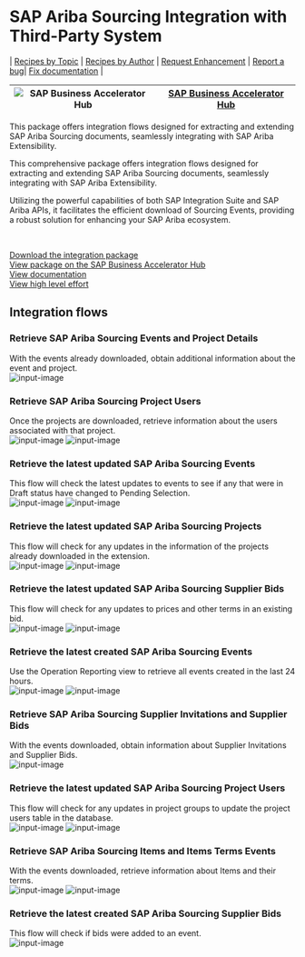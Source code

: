 # SAP Ariba Sourcing Integration with Third-Party System 

\| [Recipes by Topic](../../readme.md ) \| [Recipes by Author](../../author.md ) \| [Request Enhancement](https://github.com/SAP-samples/cloud-integration-flow/issues/new?assignees=&labels=Recipe%20Fix,enhancement&template=recipe-request.md&title=Improve%20SAP%20Ariba%20Sourcing%20Integration%20with%20Third-Party%20System) \| [Report a bug](https://github.com/SAP-samples/cloud-integration-flow/issues/new?assignees=&labels=Recipe%20Fix,bug&template=bug_report.md&title=Issue%20with%20SAP%20Ariba%20Sourcing%20Integration%20with%20Third-Party%20System)\| [Fix documentation](https://github.com/SAP-samples/cloud-integration-flow/issues/new?assignees=&labels=Recipe%20Fix,documentation&template=bug_report.md&title=Docu%20fix%20SAP%20Ariba%20Sourcing%20Integration%20with%20Third-Party%20System) \| 

 ![SAP Business Accelerator Hub](https://github.com/SAPAPIBusinessHub.png?size=50 ) | [SAP Business Accelerator Hub](https://api.sap.com/allcommunity) | 
 ----|----| 

This package offers integration flows designed for extracting and extending SAP Ariba Sourcing documents, seamlessly integrating with SAP Ariba Extensibility.

<p>This comprehensive package offers integration flows designed for extracting and extending SAP Ariba Sourcing documents, seamlessly integrating with SAP Ariba Extensibility.</p>
<p>Utilizing the powerful capabilities of both SAP Integration Suite and SAP Ariba APIs, it facilitates the efficient download of Sourcing Events, providing a robust solution for enhancing your SAP Ariba ecosystem.</p>
<p>&nbsp;</p>

[Download the integration package](IntegrationwithSAPAribaSourcing.zip)\
[View package on the SAP Business Accelerator Hub](https://api.sap.com/package/IntegrationwithSAPAribaSourcing)\
[View documentation](https://community.sap.com/t5/spend-management-blogs-by-sap/sap-ariba-extensibility-download-sourcing-events-using-sap-integration/ba-p/13577290)\
[View high level effort](effort.md)
## Integration flows
### Retrieve SAP Ariba Sourcing Events and Project Details 
With the events already downloaded, obtain additional information about the event and project. \
 ![input-image](Retrieve_SAP_Ariba_Sourcing_Events_and_Project_Details.png)
### Retrieve SAP Ariba Sourcing Project Users 
Once the projects are downloaded, retrieve information about the users associated with that project. \
 ![input-image](Retrieve_SAP_Ariba_Sourcing_Project_Users1.png)
 ![input-image](Retrieve_SAP_Ariba_Sourcing_Project_Users2.png)
### Retrieve the latest updated SAP Ariba Sourcing Events 
This flow will check the latest updates to events to see if any that were in Draft status have changed to Pending Selection. \
 ![input-image](Retrieve_the_latest_updated_SAP_Ariba_Sourcing_Events1.png)
 ![input-image](Retrieve_the_latest_updated_SAP_Ariba_Sourcing_Events2.png)
### Retrieve the latest updated SAP Ariba Sourcing Projects 
This flow will check for any updates in the information of the projects already downloaded in the extension. \
 ![input-image](Retrieve_the_latest_updated_SAP_Ariba_Sourcing_Projects1.png)
 ![input-image](Retrieve_the_latest_updated_SAP_Ariba_Sourcing_Projects2.png)
### Retrieve the latest updated SAP Ariba Sourcing Supplier Bids 
This flow will check for any updates to prices and other terms in an existing bid. \
 ![input-image](Retrieve_the_latest_updated_SAP_Ariba_Sourcing_Supplier_Bids1.png)
 ![input-image](Retrieve_the_latest_updated_SAP_Ariba_Sourcing_Supplier_Bids2.png)
### Retrieve the latest created SAP Ariba Sourcing Events 
Use the Operation Reporting view to retrieve all events created in the last 24 hours. \
 ![input-image](Retrieve_the_latest_created_SAP_Ariba_Sourcing_Events1.png)
 ![input-image](Retrieve_the_latest_created_SAP_Ariba_Sourcing_Events2.png)
### Retrieve SAP Ariba Sourcing Supplier Invitations and Supplier Bids 
With the events downloaded, obtain information about Supplier Invitations and Supplier Bids. \
 ![input-image](Retrieve_SAP_Ariba_Sourcing_Supplier_Invitations_and_Supplier_Bids.png)
### Retrieve the latest updated SAP Ariba Sourcing Project Users 
This flow will check for any updates in project groups to update the project users table in the database. \
 ![input-image](Retrieve_the_latest_updated_SAP_Ariba_Sourcing_Project_Users1.png)
 ![input-image](Retrieve_the_latest_updated_SAP_Ariba_Sourcing_Project_Users2.png)
### Retrieve SAP Ariba Sourcing Items and Items Terms Events 
With the events downloaded, retrieve information about Items and their terms. \
 ![input-image](Retrieve_SAP_Ariba_Sourcing_Items_and_Items_Terms_Events1.png)
 ![input-image](Retrieve_SAP_Ariba_Sourcing_Items_and_Items_Terms_Events2.png)
### Retrieve the latest created SAP Ariba Sourcing Supplier Bids 
This flow will check if bids were added to an event. \
 ![input-image](Retrieve_the_latest_created_SAP_Ariba_Sourcing_Supplier_Bids.png)